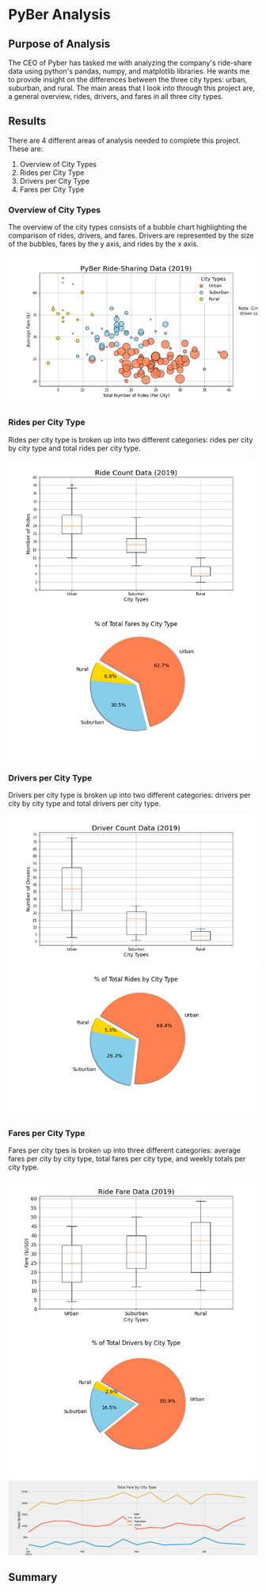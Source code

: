 # PyBer Analysis

## Purpose of Analysis

The CEO of Pyber has tasked me with analyzing the company's ride-share data using python's pandas, numpy, and matplotlib libraries. He wants me to provide insight on the differences between the three city types: urban, suburban, and rural. The main areas that I look into through this project are, a general overview, rides, drivers, and fares in all three city types.

## Results


There are 4 different areas of analysis needed to complete this project. These are:

1. Overview of City Types
2. Rides per City Type
3. Drivers per City Type
4. Fares per City Type

### Overview of City Types

The overview of the city types consists of a bubble chart highlighting the comparison of rides, drivers, and fares. Drivers are represented by the size of the bubbles, fares by the y axis, and rides by the x axis.

![overview_of_data](https://github.com/Wall-E28/pyBer_analysis/blob/master/analysis/Fig1.png)

### Rides per City Type

Rides per city type is broken up into two different categories: rides per city by city type and total rides per city type.

![ride_count_data](https://github.com/Wall-E28/pyBer_analysis/blob/master/analysis/Fig2.png)
![total_ride_data](https://github.com/Wall-E28/pyBer_analysis/blob/master/analysis/Fig5.png)

### Drivers per City Type

Drivers per city type is broken up into two different categories: drivers per city by city type and total drivers per city type.

![driver_count_data](https://github.com/Wall-E28/pyBer_analysis/blob/master/analysis/Fig4.png)
![total_driver_data](https://github.com/Wall-E28/pyBer_analysis/blob/master/analysis/Fig6.png)

### Fares per City Type

Fares per city tpes is broken up into three different categories: average fares per city by city type, total fares per city type, and weekly totals per city type.

![avg_fare_data](https://github.com/Wall-E28/pyBer_analysis/blob/master/analysis/Fig3.png)
![total_fare_data](https://github.com/Wall-E28/pyBer_analysis/blob/master/analysis/Fig7.png)
![weekly_fare_data](https://github.com/Wall-E28/pyBer_analysis/blob/master/analysis/PyBer_fare_summary.png)

## Summary

